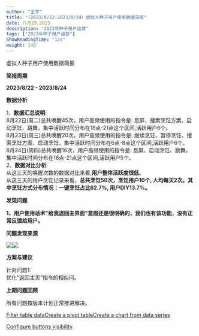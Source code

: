 ```yaml
---
author: "王宇"
title: "(2023/8/22-2023/8/24）虚拟人种子用户使用数据简报"
date: 八月25,2023
description: "2023年种子用户运营"
tags: ["2023年种子用户运营"]
ShowReadingTime: "12s"
weight: 149
---
```

虚拟人种子用户使用数据简报

**简报周期**

**2023/8/22 - 2023/8/24**

**数据分析**

1、**数据汇总说明**:  
8月22日(周二)总共唤醒45次，用户高频使用的指令是: 息屏、搜索烹饪方案、启动烹饪、跳舞，集中活跃时间分布在18点-21点这个区间,活跃用户6个。  
8月23日(周三)总共唤醒20次，用户高频使用的指令是: 继续烹饪、暂停烹饪、搜索烹饪方案、启动烹饪，集中活跃时间分布在6点-8点这个区间,活跃用户6个。  
8月24日(周四)总共唤醒16次，用户高频使用的指令是: 息屏、启动烹饪、跳舞，集中活跃时间分布在18点-21点这个区间,活跃用户5个。  
2、**数据对比分析**:  
从这三天的唤醒次数的数据对比来看,**用户整体活跃度很低**。  
从这三天的用户烹饪记录来看，**总共烹饪50次，烹饪用户10个, 人均每天2次。其中烹饪方式分布情况：一键烹饪占比62.7%, 用户DIY13.7%。**

**发现问题**

**1、用户使用话术"给我退回主界面"意图还是很明确的，我们也有该功能，没有正常反馈给用户。**

**问题发现来源**

![](/download/thumbnails/109249417/image2023-8-22_10-53-26.png?version=1&modificationDate=1692930057212&api=v2)![](/download/attachments/109249417/image2023-8-25_10-21-57.png?version=1&modificationDate=1692930117864&api=v2)

**方案与建议**

针对问题1:  
优化"返回主页"指令的相似问。

**上期问题回顾**

所有问题按版本计划正常推进解决。

[Filter table data](#)[Create a pivot table](#)[Create a chart from data series](#)

[Configure buttons visibility](/users/tfac-settings.action)